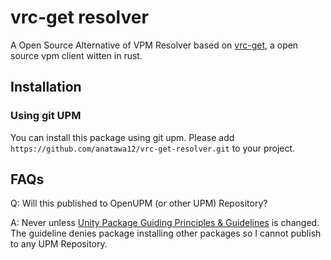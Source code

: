 vrc-get resolver
===

A Open Source Alternative of VPM Resolver based on [vrc-get], a open source vpm client witten in rust.

[vrc-get]: https://github.com/anatawa12/vrc-get

Installation
---

### Using git UPM
You can install this package using git upm.
Please add `https://github.com/anatawa12/vrc-get-resolver.git` to your project.

FAQs
---

Q: Will this published to OpenUPM (or other UPM) Repository?

A: Never unless [Unity Package Guiding Principles & Guidelines] is changed. 
The guideline denies package installing other packages so I cannot publish to any UPM Repository.

[Unity Package Guiding Principles & Guidelines]: https://unity.com/legal/terms-of-service/software/package-guidelines


